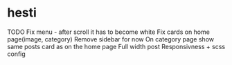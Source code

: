 # hesti

TODO
Fix menu - after scroll it has to become white
Fix cards on home page(image, category)
Remove sidebar for now
On category page show same posts card as on the home page
Full width post
Responsivness + scss config	